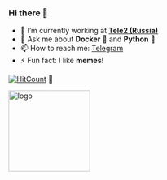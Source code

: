 ### Hi there 👋

- 🔭 I’m currently working at **[Tele2 (Russia)](https://tele2.ru/)**
- 💬 Ask me about **Docker** :whale: and **Python** :snake:
- 📫 How to reach me: [Telegram](https://t.me/aleksandr_gluhov)
- ⚡ Fun fact: I like **memes**!

[![HitCount](http://hits.dwyl.com/aleksandrgluhov/aleksandrgluhov.svg)](http://hits.dwyl.com/aleksandrgluhov/aleksandrgluhov) :eyes:

<img src="https://github-readme-stats.vercel.app/api?username=aleksandrgluhov&show_icons=true" alt="logo" height="160" />
